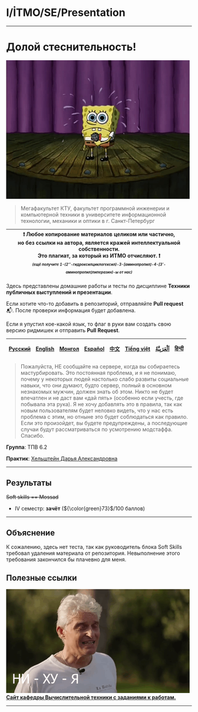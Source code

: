 # I/İTMO/SE/Presentation

---
# Долой стеснительность!
![awkward](/img/gifs/awkward.gif)

> Мегафакультет КТУ, факультет программной инженерии и компьютерной техники в университете информационной технологии, механики и оптики в г. Санкт-Петербург

| :exclamation: <b>Любое копирование материалов целиком или частично,<br>но без ссылки на автора, является кражей интеллектуальной собственности.<br>Это плагиат, за который из ИТМО отчисляют.</b> :exclamation:<br><sub><sup><i>(ещё получите 1-(2’’-гидроксилциклогексил)-3-[аминопропил]-4-[3’-аминопропил]пиперазин)-ы от нас)</sup></sub></b> |
|---------------------------------------------------------------------------------------------------------------------------------------------------------------------------------------------------------------------------------------------------------------------------------------------------------------------------------------------------|
Здесь представлены домашние работы и тесты по дисциплине **Техники публичных выступлений и презентации**.

Если хотите что-то добавить в репозиторий, отправляйте **Pull request** :mailbox_with_mail:. После проверки информация будет добавлена.

Если я упустил кое-какой язык, то флаг в руки вам создать свою версию ридмишек и отправить **Pull Request**.

| [<strong>Русский</strong>](https://github.com/XVIIStarPlatinum/itmo/blob/master/Software%20Engineering/README.md) | [<strong>English</strong>](https://github.com/XVIIStarPlatinum/itmo/blob/master/Software%20Engineering/.docs/README_EN.md) | [<strong>Монгол</strong>](https://github.com/XVIIStarPlatinum/itmo/blob/master/Software%20Engineering/.docs/README_MN.md) | [<strong>Español</strong>](https://github.com/XVIIStarPlatinum/itmo/blob/master/Software%20Engineering/.docs/README_ES.md) | [<strong>中文</strong>](https://github.com/XVIIStarPlatinum/itmo/blob/master/Software%20Engineering/.docs/README_CN.md) | [<strong>Tiếng việt</strong>](https://github.com/XVIIStarPlatinum/itmo/blob/master/Software%20Engineering/.docs/README_VN.md) | [<strong><p dir="rtl" lang="ar">اَلْعَرَبِيَّةُ</p></strong>](https://github.com/XVIIStarPlatinum/itmo/blob/master/Software%20Engineering/.docs/README_AR.md) | [<strong>हिन्दी</strong>](https://github.com/XVIIStarPlatinum/itmo/blob/master/Software%20Engineering/.docs/README_IN.md) |
|-------------------------------------------------------------------------------------------------------------------|----------------------------------------------------------------------------------------------------------------------------|---------------------------------------------------------------------------------------------------------------------------|----------------------------------------------------------------------------------------------------------------------------|-----------------------------------------------------------------------------------------------------------------------|-------------------------------------------------------------------------------------------------------------------------------|---------------------------------------------------------------------------------------------------------------------------------------------------------------|---------------------------------------------------------------------------------------------------------------------------|

> Пожалуйста, НЕ сообщайте на сервере, когда вы собираетесь мастурбировать. Это постоянная проблема, и я не понимаю, почему у некоторых людей настолько слабо развиты социальные навыки, что они думают, будто сервер, полный в основном незнакомых мужчин, должен знать об этом. Никто не будет впечатлен и не даст вам «дай пять» (особенно если учесть, где побывала эта рука). Я не хочу добавлять это в правила, так как новым пользователям будет неловко видеть, что у нас есть проблема с этим, но отныне это будет соблюдаться как правило.\
> Если это произойдет, вы будете предупреждены, а последующие случаи будут рассматриваться по усмотрению модстаффа. Спасибо.

**Группа**: ТПВ 6.2

**Практик**: [Хельштейн Дарья Александровна](https://my.itmo.ru/persons/298709)

---
## Результаты
<s>Soft skills == Mossad</s>
- IV семестр: **зачёт** (${\color{green}73}$/100 баллов)
---
## Объяснение

К сожалению, здесь нет теста, так как руководитель блока Soft Skills требовал удаления материала от репозитория. Невыполнение этого требования закончился бы плачевно для меня.

## Полезные ссылки <a name="links"></a>
![tinkov](/img/gifs/oleg-tinkov.gif)
[**Сайт кафедры Вычислительной техники с заданиями к работам.**](https://se.ifmo.ru)

---